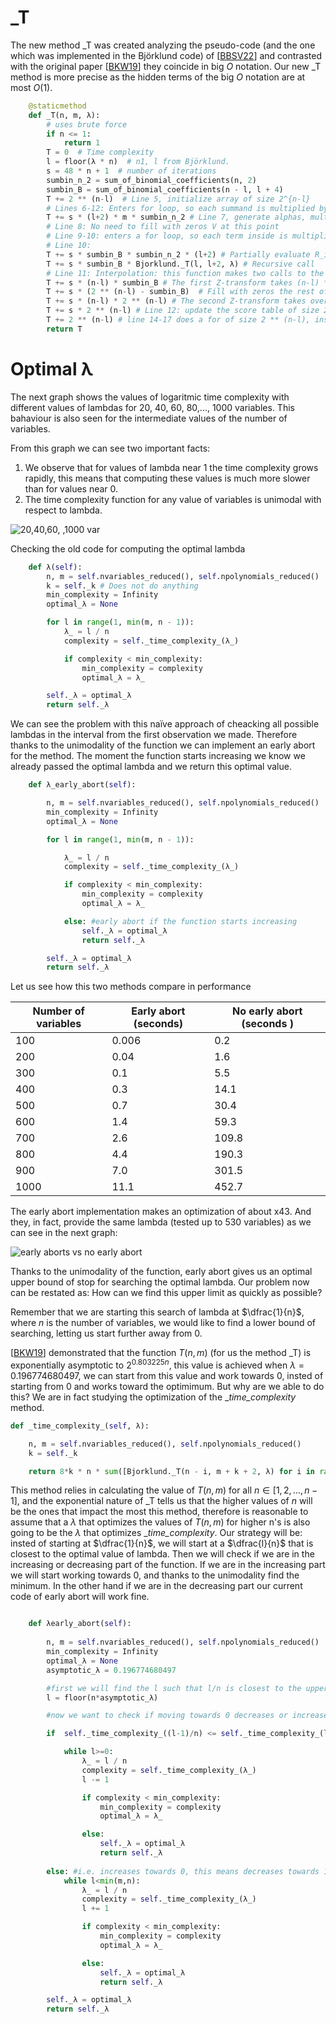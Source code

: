 # _T 

The new method _T was created analyzing the pseudo-code (and the one which was implemented in the Björklund code) of [[BBSV22](https://eprint.iacr.org/2021/913.pdf)] and contrasted with the original paper [[BKW19](https://drops.dagstuhl.de/entities/document/10.4230/LIPIcs.ICALP.2019.26)] they coincide in big $O$ notation. Our new _T method is more precise as the hidden terms of the big $O$ notation are at most $O(1)$.

```Python
    @staticmethod
    def _T(n, m, λ):
        # uses brute force
        if n <= 1:            
            return 1
        T = 0  # Time complexity
        l = floor(λ * n)  # n1, l from Björklund.
        s = 48 * n + 1  # number of iterations
        sumbin_n_2 = sum_of_binomial_coefficients(n, 2)
        sumbin_B = sum_of_binomial_coefficients(n - l, l + 4)
        T += 2 ** (n-l)  # Line 5, initialize array of size 2^{n-l}
        # Lines 6-12: Enters for loop, so each summand is multiplied by s
        T += s * (l+2) * m * sumbin_n_2 # Line 7, generate alphas, multiply and add coeficients
        # Line 8: No need to fill with zeros V at this point
        # Line 9-10: enters a for loop, so each term inside is multiplied by sumbin_B
        # Line 10:        
        T += s * sumbin_B * sumbin_n_2 * (l+2) # Partially evaluate R_i's        
        T += s * sumbin_B * Bjorklund._T(l, l+2, λ) # Recursive call
        # Line 11: Interpolation: this function makes two calls to the Z-transform
        T += s * (n-l) * sumbin_B # The first Z-transform takes (n-l) * sumbin_B * O(1)        
        T += s * (2 ** (n-l) - sumbin_B)  # Fill with zeros the rest of the table
        T += s * (n-l) * 2 ** (n-l) # The second Z-transform takes over all space        
        T += s * 2 ** (n-l) # Line 12: update the score table of size 2 ** (n-l)
        T += 2 ** (n-l) # line 14-17 does a for of size 2 ** (n-l), inside the for takes O(1)
        return T
```

# Optimal λ
The next graph shows the values of logaritmic time complexity with different values of lambdas for 20, 40, 60, 80,..., 1000 variables. This bahaviour is also seen for the intermediate values of the number of variables.

From this graph we can see two important facts:
  1. We observe that for values of lambda near 1 the time complexity grows rapidly, this means that computing these values is much more slower than for values near   0.
  2. The time complexity function for any value of variables is unimodal with respect to lambda.

![20,40,60, ,1000 var](https://github.com/aangulog/Crypto-TII-Probabilistic-algorithms-changes/assets/101427877/1e3a961c-0879-4f0d-8865-2e4287c55a0d)

Checking the old code for computing the optimal lambda

```Python
    def λ(self):
        n, m = self.nvariables_reduced(), self.npolynomials_reduced()
        k = self._k # Does not do anything
        min_complexity = Infinity
        optimal_λ = None

        for l in range(1, min(m, n - 1)):
            λ_ = l / n
            complexity = self._time_complexity_(λ_)

            if complexity < min_complexity:
                min_complexity = complexity
                optimal_λ = λ_

        self._λ = optimal_λ
        return self._λ
```

We can see the problem with this naïve approach of cheacking all possible lambdas in the interval from the first observation we made. Therefore thanks to the unimodality of the function we can implement an early abort for the method. The moment the function starts increasing we know we already passed the optimal lambda and we return this optimal value.

```Python
    def λ_early_abort(self):

        n, m = self.nvariables_reduced(), self.npolynomials_reduced()
        min_complexity = Infinity
        optimal_λ = None

        for l in range(1, min(m, n - 1)):

            λ_ = l / n
            complexity = self._time_complexity_(λ_)

            if complexity < min_complexity:
                min_complexity = complexity
                optimal_λ = λ_

            else: #early abort if the function starts increasing
                self._λ = optimal_λ
                return self._λ

        self._λ = optimal_λ
        return self._λ
```
Let us see how this two methods compare in performance

|  Number of variables   | Early abort (seconds) | No early abort (seconds )| 
|------------------------| --------------------- | -------------------------|
|100|0.006|0.2|
|200|0.04|1.6|
|300|0.1|5.5|
|400|0.3|14.1|
|500|0.7|30.4|
|600|1.4|59.3|
|700|2.6|109.8|
|800|4.4|190.3|
|900|7.0|301.5|
|1000|11.1|452.7|

The early abort implementation makes an optimization of about x43. And they, in fact, provide the same lambda (tested up to 530 variables) as we can see in the next graph:

![early aborts vs no early abort](https://github.com/aangulog/Crypto-TII-Probabilistic-algorithms-changes/assets/101427877/b4e1fe9b-3812-48a6-b7a9-a65d11b57cd8)

Thanks to the unimodality of the function, early abort gives us an optimal upper bound of stop for searching the optimal lambda. Our problem now can be restated as: How can we find this upper limit as quickly as possible?

Remember that we are starting this search of lambda at $\dfrac{1}{n}$, where $n$ is the number of variables, we would like to find a lower bound of searching, letting us start further away from 0.

[[BKW19](https://drops.dagstuhl.de/entities/document/10.4230/LIPIcs.ICALP.2019.26)] demonstrated that the function $T(n,m)$ (for us the method _T) is exponentially asymptotic to $2^{0.803225n}$, this value is achieved when $\lambda =  0.196774680497$, we can start from this value and work towards 0, insted of starting from 0 and works toward the optimimum. But why are we able to do this? We are in fact studying the optimization of the __time_complexity_ method.

```Python
def _time_complexity_(self, λ):

    n, m = self.nvariables_reduced(), self.npolynomials_reduced()
    k = self._k

    return 8*k * n * sum([Bjorklund._T(n - i, m + k + 2, λ) for i in range(1, n)])
```

This method relies in calculating the value of $T(n,m)$ for all $n\in[1,2,...,n-1]$, and the exponential nature of _T tells us that the higher values of $n$ will be the ones that impact the most this method, therefore is reasonable to assume that a $\lambda$ that optimizes the values of $T(n,m)$ for higher n's is also going to be the $\lambda$ that optimizes __time_complexity_.
Our strategy will be: insted of starting at $\dfrac{1}{n}$, we will start at a $\dfrac{l}{n}$ that is closest to the optimal value of lambda. Then we will check if we are in the increasing or decreasing part of the function. If we are in the increasing part we will start working towards 0, and thanks to the unimodality find the minimum. In the other hand if we are in the decreasing part our current code of early abort will work fine.

```Python

    def λearly_abort(self):
        
        n, m = self.nvariables_reduced(), self.npolynomials_reduced()
        min_complexity = Infinity
        optimal_λ = None
        asymptotic_λ = 0.196774680497

        #first we will find the l such that l/n is closest to the upper_bound
        l = floor(n*asymptotic_λ)

        #now we want to check if moving towards 0 decreases or increases the value of the function

        if  self._time_complexity_((l-1)/n) <= self._time_complexity_(l / n): #i.e. decreses towards 0

            while l>=0:
                λ_ = l / n
                complexity = self._time_complexity_(λ_)
                l -= 1

                if complexity < min_complexity:
                    min_complexity = complexity
                    optimal_λ = λ_

                else:
                    self._λ = optimal_λ
                    return self._λ
            
        else: #i.e. increases towards 0, this means decreases towards 1
            while l<min(m,n):
                λ_ = l / n
                complexity = self._time_complexity_(λ_)
                l += 1

                if complexity < min_complexity:
                    min_complexity = complexity
                    optimal_λ = λ_

                else:
                    self._λ = optimal_λ
                    return self._λ

        self._λ = optimal_λ
        return self._λ
```
